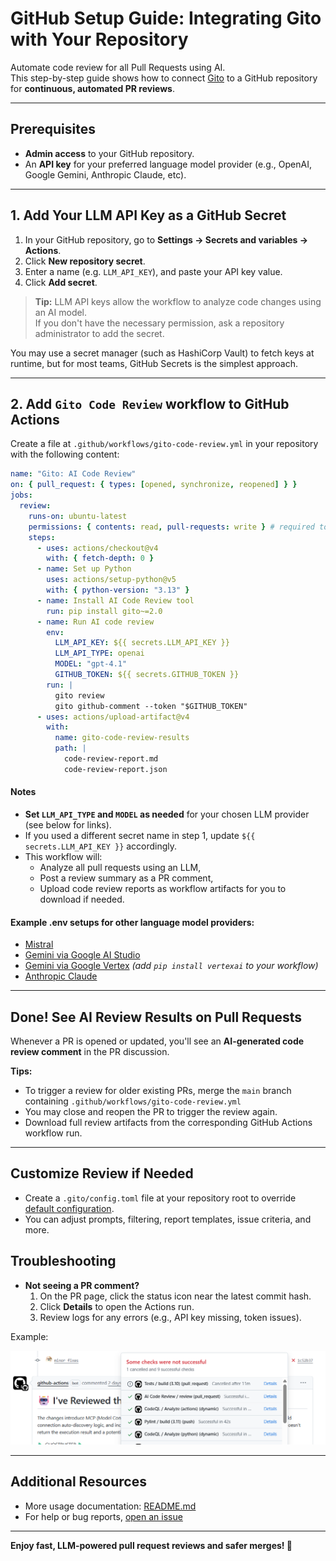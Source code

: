 # GitHub Setup Guide: Integrating Gito with Your Repository

Automate code review for all Pull Requests using AI.  
This step-by-step guide shows how to connect [Gito](https://pypi.org/project/gito.bot/) to a GitHub repository for **continuous, automated PR reviews**.

---

## Prerequisites

- **Admin access** to your GitHub repository.
- An **API key** for your preferred language model provider (e.g., OpenAI, Google Gemini, Anthropic Claude, etc).

---

## 1. Add Your LLM API Key as a GitHub Secret

1. In your GitHub repository, go to **Settings → Secrets and variables → Actions**.
2. Click **New repository secret**.
3. Enter a name (e.g. `LLM_API_KEY`), and paste your API key value.
4. Click **Add secret**.

> **Tip:** LLM API keys allow the workflow to analyze code changes using an AI model.  
> If you don't have the necessary permission, ask a repository administrator to add the secret.

You may use a secret manager (such as HashiCorp Vault) to fetch keys at runtime, but for most teams, GitHub Secrets is the simplest approach.

---

## 2. Add `Gito Code Review` workflow to GitHub Actions

Create a file at `.github/workflows/gito-code-review.yml` in your repository with the following content:

```yaml
name: "Gito: AI Code Review"
on: { pull_request: { types: [opened, synchronize, reopened] } }
jobs:
  review:
    runs-on: ubuntu-latest
    permissions: { contents: read, pull-requests: write } # required to post review comments
    steps:
      - uses: actions/checkout@v4
        with: { fetch-depth: 0 }
      - name: Set up Python
        uses: actions/setup-python@v5
        with: { python-version: "3.13" }
      - name: Install AI Code Review tool
        run: pip install gito~=2.0
      - name: Run AI code review
        env:
          LLM_API_KEY: ${{ secrets.LLM_API_KEY }}
          LLM_API_TYPE: openai
          MODEL: "gpt-4.1"
          GITHUB_TOKEN: ${{ secrets.GITHUB_TOKEN }}
        run: |
          gito review
          gito github-comment --token "$GITHUB_TOKEN"
      - uses: actions/upload-artifact@v4
        with:
          name: gito-code-review-results
          path: |
            code-review-report.md
            code-review-report.json
```

#### Notes

- **Set `LLM_API_TYPE` and `MODEL` as needed** for your chosen LLM provider (see below for links).
- If you used a different secret name in step 1, update `${{ secrets.LLM_API_KEY }}` accordingly.
- This workflow will:
  - Analyze all pull requests using an LLM,
  - Post a review summary as a PR comment,
  - Upload code review reports as workflow artifacts for you to download if needed.

#### Example .env setups for other language model providers:

- [Mistral](https://github.com/Nayjest/ai-microcore/blob/main/.env.mistral.example)
- [Gemini via Google AI Studio](https://github.com/Nayjest/ai-microcore/blob/main/.env.gemini.example)
- [Gemini via Google Vertex](https://github.com/Nayjest/ai-microcore/blob/main/.env.google-vertex-gemini.example) *(add `pip install vertexai` to your workflow)*
- [Anthropic Claude](https://github.com/Nayjest/ai-microcore/blob/main/.env.anthropic.example)

---

## Done! See AI Review Results on Pull Requests

Whenever a PR is opened or updated, you'll see an **AI-generated code review comment** in the PR discussion.

**Tips:**
- To trigger a review for older existing PRs, merge the `main` branch containing `.github/workflows/gito-code-review.yml`
- You may close and reopen the PR to trigger the review again.
- Download full review artifacts from the corresponding GitHub Actions workflow run.

---

## Customize Review if Needed


- Create a `.gito/config.toml` file at your repository root to override [default configuration](https://github.com/Nayjest/gito/blob/main/gito/config.toml).
- You can adjust prompts, filtering, report templates, issue criteria, and more.

## Troubleshooting

- **Not seeing a PR comment?**
  1. On the PR page, click the status icon near the latest commit hash.
  2. Click **Details** to open the Actions run.
  3. Review logs for any errors (e.g., API key missing, token issues).

Example:

![Workflow Diagnostics](img.png)

---

## Additional Resources

- More usage documentation: [README.md](../README.md)
- For help or bug reports, [open an issue](https://github.com/Nayjest/gito/issues)

---

**Enjoy fast, LLM-powered pull request reviews and safer merges! 🚀**